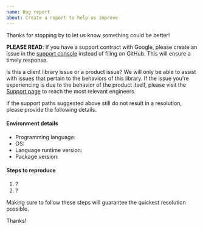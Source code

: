 ```yaml
---
name: Bug report
about: Create a report to help us improve
---
```


Thanks for stopping by to let us know something could be better!

**PLEASE READ**: If you have a support contract with Google, please create an issue in the [support console](https://cloud.google.com/support/) instead of filing on GitHub. This will ensure a timely response.

Is this a client library issue or a product issue? We will only be able to assist with issues that pertain to the behaviors of this library. If the issue you're experiencing is due to the behavior of the product itself, please visit the [Support page](https://cloud.google.com/support) to reach the most relevant engineers.

If the support paths suggested above still do not result in a resolution, please provide the following details.

#### Environment details

  - Programming language:
  - OS:
  - Language runtime version:
  - Package version:

#### Steps to reproduce

  1. ?
  2. ?

Making sure to follow these steps will guarantee the quickest resolution possible.

Thanks!
